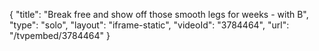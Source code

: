 {
    "title": "Break free and show off those smooth legs for weeks - with B",
    "type": "solo",
    "layout": "iframe-static",
    "videoId": "3784464",
    "url": "\/tvpembed\/3784464"
}